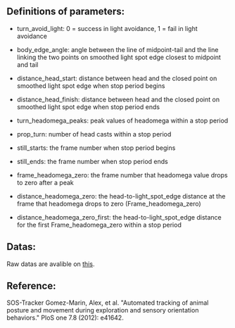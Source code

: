 Definitions of parameters:
--------------------------
+ turn_avoid_light:  0 = success in light avoidance, 1 = fail in light avoidance

+ body_edge_angle: angle between the line of midpoint-tail and the line linking the two points on smoothed light spot edge closest to midpoint and tail

+ distance_head_start: distance between head and the closed point on smoothed light spot edge when stop period begins

+ distance_head_finish: distance between head and the closed point on smoothed light spot edge when stop period ends

+ turn_headomega_peaks: peak values of headomega within a stop period

+ prop_turn: number of head casts within a stop period

+ still_starts: the frame number when stop period begins

+ still_ends: the frame number when stop period ends

+ frame_headomega_zero: the frame number that headomega value drops to zero after a peak

+ distance_headomega_zero: the head-to-light_spot_edge distance at the frame that headomega drops to zero (Frame_headomega_zero)

+ distance_headomega_zero_first: the head-to-light_spot_edge distance for the first Frame_headomega_zero within a stop period 

Datas:
------
Raw datas are avalible on [this](https://drive.google.com/open?id=0B7J2ozomY_jiNzlGaTN1MUh6eFE).

Reference:
----------
SOS-Tracker
Gomez-Marin, Alex, et al. "Automated tracking of animal posture and movement during exploration and sensory orientation behaviors." PloS one 7.8 (2012): e41642.
